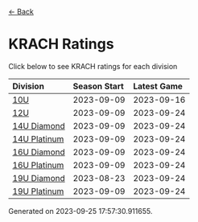 [<- Back](../readme.md)
# KRACH Ratings
Click below to see KRACH ratings for each division

| Division | Season Start | Latest Game |
| :-- | :-- | :-- |
| [10U](10U-ratings.md) | 2023-09-09 | 2023-09-16 |
| [12U](12U-ratings.md) | 2023-09-09 | 2023-09-24 |
| [14U Diamond](14U-Diamond-ratings.md) | 2023-09-09 | 2023-09-24 |
| [14U Platinum](14U-Platinum-ratings.md) | 2023-09-09 | 2023-09-24 |
| [16U Diamond](16U-Diamond-ratings.md) | 2023-09-09 | 2023-09-24 |
| [16U Platinum](16U-Platinum-ratings.md) | 2023-09-09 | 2023-09-24 |
| [19U Diamond](19U-Diamond-ratings.md) | 2023-08-23 | 2023-09-24 |
| [19U Platinum](19U-Platinum-ratings.md) | 2023-09-09 | 2023-09-24 |

Generated on 2023-09-25 17:57:30.911655.
